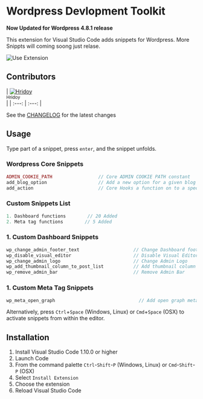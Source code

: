 # Wordpress Devlopment Toolkit

**Now Updated for Wordpress 4.8.1 release**

This extension for Visual Studio Code adds snippets for Wordpress. More Snippts will coming soong just relase.

![Use Extension](https://github.com/hridoy/wordpress-development-vscode/blob/master/img/snippest-preview.jpg)

## Contributors

<!-- Contributors table start -->
| [![Hridoy](https://avatars.githubusercontent.com/hridoy?s=100)<br /><sub>Hridoy</sub>](http://github.com/hridoy)<br />|
| :---: | :---: |
<!-- Contributors table END -->
See the [CHANGELOG](https://github.com/hridoy/wordpress-development-vscode/master/CHANGELOG.md) for the latest changes




## Usage
Type part of a snippet, press `enter`, and the snippet unfolds.

### Wordpress Core Snippets
```php
ADMIN_COOKIE_PATH                 // Core ADMIN COOKIE PATH constant
add_blog_option                   // Add a new option for a given blog id.
add_action                        // Core Hooks a function on to a specific action.
```

### Custom Snippets List
```php
1. Dashboard functions        // 20 Added
2. Meta tag functions        // 5 Added
```



### 1. Custom Dashboard Snippets
```php
wp_change_admin_footer_text                    // Change Dashboard footer text
wp_disable_visual_editor                       // Disable Visual Editor
wp_change_admin_logo                           // Change Admin Logo
wp_add_thumbnail_column_to_post_list           // Add thumbnail column to post listing
wp_remove_admin_bar                            // Remove Admin Bar
```

### 1. Custom Meta Tag Snippets
```php
wp_meta_open_graph                               // Add open graph meta tag
```





Alternatively, press `Ctrl`+`Space` (Windows, Linux) or `Cmd`+`Space` (OSX) to activate snippets from within the editor.

## Installation

1. Install Visual Studio Code 1.10.0 or higher
2. Launch Code
3. From the command palette `Ctrl`-`Shift`-`P` (Windows, Linux) or `Cmd`-`Shift`-`P` (OSX)
4. Select `Install Extension`
5. Choose the extension
6. Reload Visual Studio Code
